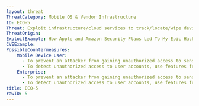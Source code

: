 ```yaml
---
layout: threat
ThreatCategory: Mobile OS & Vendor Infrastructure
ID: ECO-5
Threat: Exploit infrastructure/cloud services to track/locate/wipe device without consent, e.g. Google's Android Device Manager or Apple's Find my iPhone
ThreatOrigin:
ExploitExample: How Apple and Amazon Security Flaws Led To My Epic Hacking [^197]
CVEExample:
PossibleCountermeasures:
    Mobile Device User:
      - To prevent an attacker from gaining unauthorized access to sensitive functionality (e.g., locating or wiping a device associated with the account), enable two-factor or other strong authentication methods for user accounts on Google, Apple, or other device management and tracking services.
      - To detect unauthorized access to user accounts, use features from Google or others to periodically analyze account activity for suspicious logins.
    Enterprise:
      - To prevent an attacker from gaining unauthorized access to sensitive functionality (e.g., locating or wiping a device associated with the account), enable two-factor or other strong authentication methods for user accounts on Google, Apple, or other device management and tracking services.
      - To detect unauthorized access to user accounts, use features from Google or others to periodically analyze account activity for suspicious logins.
title: ECO-5
rawID: 5
---
```

